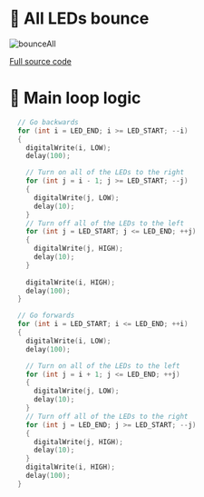 # 🦘 All LEDs bounce

![bounceAll](https://github.com/Edveika/Arduino-LED/assets/113787144/3144d23c-44c4-4641-b688-7e8e58a5524b)

[Full source code](https://github.com/Edveika/Arduino-LED/blob/main/BounceAll/BounceAll.ino)

# 🧠 Main loop logic

```c++
  // Go backwards
  for (int i = LED_END; i >= LED_START; --i)
  {
    digitalWrite(i, LOW);
    delay(100);

    // Turn on all of the LEDs to the right
    for (int j = i - 1; j >= LED_START; --j)
    {
      digitalWrite(j, LOW);
      delay(10);
    }
    // Turn off all of the LEDs to the left
    for (int j = LED_START; j <= LED_END; ++j)
    {
      digitalWrite(j, HIGH);
      delay(10);
    }
    
    digitalWrite(i, HIGH);
    delay(100);
  }

  // Go forwards
  for (int i = LED_START; i <= LED_END; ++i)
  {
    digitalWrite(i, LOW);
    delay(100);

    // Turn on all of the LEDs to the left
    for (int j = i + 1; j <= LED_END; ++j)
    {
      digitalWrite(j, LOW);
      delay(10);
    }
    // Turn off all of the LEDs to the right
    for (int j = LED_END; j >= LED_START; --j)
    {
      digitalWrite(j, HIGH);
      delay(10);
    }
    digitalWrite(i, HIGH);
    delay(100);
  }
```
